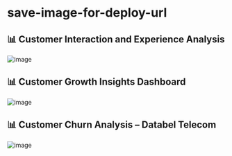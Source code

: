 # save-image-for-deploy-url

## 📊 Customer Interaction and Experience Analysis
![image](https://github.com/user-attachments/assets/5463f047-e9ec-43a0-a634-e5812c861750)

## 📊 Customer Growth Insights Dashboard
![image](https://github.com/user-attachments/assets/abf819f0-a6b9-4497-ada0-eb24943c4248)

## 📊 Customer Churn Analysis – Databel Telecom
![image](https://github.com/user-attachments/assets/09c60d5a-14ef-4a44-ae2d-ace5742445b4)

